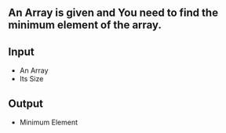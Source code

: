 ## An Array is given and You need to find the minimum element of the array.

## Input

- An Array
- Its Size

## Output

- Minimum Element
